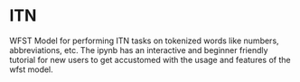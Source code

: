 # ITN
  WFST Model for performing ITN tasks on tokenized words like numbers, abbreviations, etc.
  The ipynb has an interactive and beginner friendly tutorial for new users to get accustomed with the usage and features of the wfst model.
